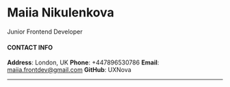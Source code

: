 # Maiia Nikulenkova

Junior Frontend Developer

#### CONTACT INFO
__Address__: London, UK
__Phone__: +447896530786
__Email__: maiia.frontdev@gmail.com
__GitHub__: UXNova

***
